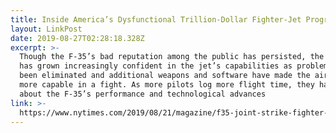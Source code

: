 ```yaml
---
title: Inside America’s Dysfunctional Trillion-Dollar Fighter-Jet Program
layout: LinkPost
date: 2019-08-27T02:28:18.328Z
excerpt: >-
  Though the F-35’s bad reputation among the public has persisted, the military
  has grown increasingly confident in the jet’s capabilities as problems have
  been eliminated and additional weapons and software have made the aircraft
  more capable in a fight. As more pilots log more flight time, they have raved
  about the F-35’s performance and technological advances
link: >-
  https://www.nytimes.com/2019/08/21/magazine/f35-joint-strike-fighter-program.html
---
```


